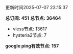 更新时间2025-07-07 23:15:37

**总订阅: 451**
**总节点: 36464**
- vless节点: 13617
- hysteria2节点: 7

**google ping有效节点: 157**
